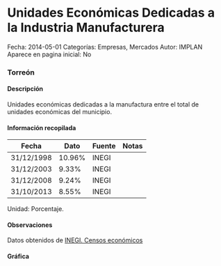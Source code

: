 Unidades Económicas Dedicadas a la Industria Manufacturera
=====

Fecha: 2014-05-01
Categorías: Empresas, Mercados
Autor: IMPLAN
Aparece en pagina inicial: No

### Torreón

#### Descripción

Unidades económicas dedicadas a la manufactura entre el total de unidades económicas del municipio.

<!-- break -->

#### Información recopilada

<table class="table table-hover table-bordered matriz">
  <thead>
    <tr><th>Fecha</th><th>Dato</th><th>Fuente</th><th>Notas</th></tr>
  </thead>
  <tbody>
    <tr><td class="centrado">31/12/1998</td><td class="derecha">10.96%</td><td>INEGI</td><td></td></tr>
    <tr><td class="centrado">31/12/2003</td><td class="derecha">9.33%</td><td>INEGI</td><td></td></tr>
    <tr><td class="centrado">31/12/2008</td><td class="derecha">9.24%</td><td>INEGI</td><td></td></tr>
    <tr><td class="centrado">31/10/2013</td><td class="derecha">8.55%</td><td>INEGI</td><td></td></tr>
  </tbody>
</table>

Unidad: Porcentaje.

#### Observaciones

Datos obtenidos de [INEGI. Censos económicos](http://www3.inegi.org.mx/sistemas/saic/)

#### Gráfica

<div id="Morrisunmbozqf" class="grafica"></div>
  <script>
  new Morris.Line({
    element: 'Morrisunmbozqf',
    data: [
      { fecha: '1998-12-31', dato: 10.9600 },
      { fecha: '2003-12-31', dato: 9.3300 },
      { fecha: '2008-12-31', dato: 9.2400 },
      { fecha: '2013-10-31', dato: 8.5500 }
    ],
    xkey: 'fecha',
    ykeys: ['dato'],
    labels: ['Dato'],
    lineColors: ['#FF5B02'],
    xLabelFormat: function(d) {
      return d.getDate()+'/'+(d.getMonth()+1)+'/'+d.getFullYear();
    },
    dateFormat: function (ts) {
      var d = new Date(ts);
      return d.getDate() + '/' + (d.getMonth() + 1) + '/' + d.getFullYear();
    }
  });
  </script>
